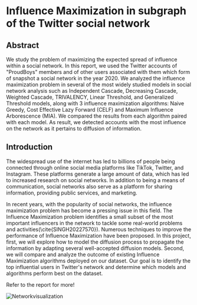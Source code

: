 # Influence Maximization in subgraph of the Twitter social network 

## Abstract
We study the problem of maximizing the expected spread
of influence within a social network.
In this report, we used the  Twitter accounts of "ProudBoys" members and of other users associated with them which form of snapshot a social network in the year 2020. We analyzed the influence maximization problem in several of the most widely studied models in social network analysis such as Independent Cascade, Decreasing Cascade, Weighted Cascade, TRIVALENCY, Linear Threshold, and Generalized Threshold models, along with 3 influence maximization algorithms: Naive Greedy, Cost Effective Lazy Forward (CELF) and Maximum Influence Arborescence (MIA). We compared the results from each algorithm paired with each model. As result, we detected accounts with the most influence on the network as it pertains to diffusion of information. 

## Introduction 

The widespread use of the internet has led to billions of people being connected through online social media platforms like TikTok, Twitter, and Instagram. These platforms generate a large amount of data, which has led to increased research on social networks. In addition to being a means of communication, social networks also serve as a platform for sharing information, providing public services, and marketing.

In recent years, with the popularity of social networks, the influence maximization problem has become a pressing issue in this field. The Influence Maximization problem identifies a small subset of the most important influencers in the network to tackle some real-world problems and activities(\cite{SINGH20227570}). Numerous techniques to improve the performance of Influence Maximization have been proposed. In this project, first, we will explore how to model the diffusion process to propagate the information by adapting several well-accepted diffusion models. Second, we will compare and analyze the outcome of existing Influence Maximization algorithms deployed on our dataset.  Our goal is to identify the top influential users in Twitter's network and determine which models and algorithms perform best on the dataset.

Refer to the report for more!

![Networkvisualization](https://user-images.githubusercontent.com/43582853/208526862-795c44ed-ff94-4a52-a251-dc4749e7a211.svg)
